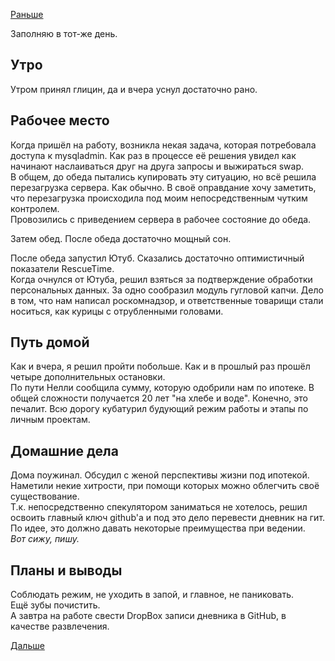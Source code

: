[Раньше](2019.08.07.md)

Заполняю в тот-же день.

## Утро
Утром принял глицин, да и вчера уснул достаточно рано.

## Рабочее место
Когда пришёл на работу, возникла некая задача, которая потребовала доступа к mysqladmin. Как раз в процессе её решения увидел как начинают наслаиваться друг на друга запросы и выжираться swap.  
В общем, до обеда пытались купировать эту ситуацию, но всё решила перезагрузка сервера. Как обычно. В своё оправдание хочу заметить, что перезагрузка происходила под моим непосредственным чутким контролем.  
Провозились с приведением сервера в рабочее состояние до обеда.

Затем обед. После обеда достаточно мощный сон.

После обеда запустил Ютуб. Сказались достаточно оптимистичный показатели RescueTime.  
Когда очнулся от Ютуба, решил взяться за подтверждение обработки персональных данных. За одно сообразил модуль гугловой капчи.
Дело в том, что нам написал роскомнадзор, и ответственные товарищи стали носиться, как курицы с отрубленными головами.

## Путь домой
Как и вчера, я решил пройти побольше. Как и в прошлый раз прошёл четыре дополнительных остановки.  
По пути Нелли сообщила сумму, которую одобрили нам по ипотеке. В общей сложности получается 20 лет "на хлебе и воде". Конечно, это печалит. Всю дорогу кубатурил будующий режим работы и этапы по личным проектам.

## Домашние дела
Дома поужинал. Обсудил с женой перспективы жизни под ипотекой. Наметили некие хитрости, при помощи которых можно облегчить своё существование.  
Т.к. непосредственно спекулятором заниматься не хотелось, решил освоить главный ключ github'а и под это дело перевести дневник на гит.  
По идее, это должно давать некоторые преимущества при ведении.  
*Вот сижу, пишу.*

## Планы и выводы
Соблюдать режим, не уходить в запой, и главное, не паниковать.  
Ещё зубы почистить.  
А завтра на работе свести DropBox записи дневника в GitHub, в качестве развлечения.

[Дальше](2019.08.09.md)